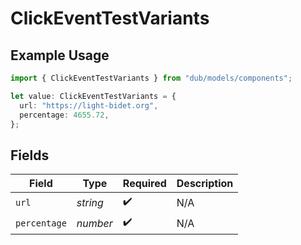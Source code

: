 # ClickEventTestVariants

## Example Usage

```typescript
import { ClickEventTestVariants } from "dub/models/components";

let value: ClickEventTestVariants = {
  url: "https://light-bidet.org",
  percentage: 4655.72,
};
```

## Fields

| Field              | Type               | Required           | Description        |
| ------------------ | ------------------ | ------------------ | ------------------ |
| `url`              | *string*           | :heavy_check_mark: | N/A                |
| `percentage`       | *number*           | :heavy_check_mark: | N/A                |